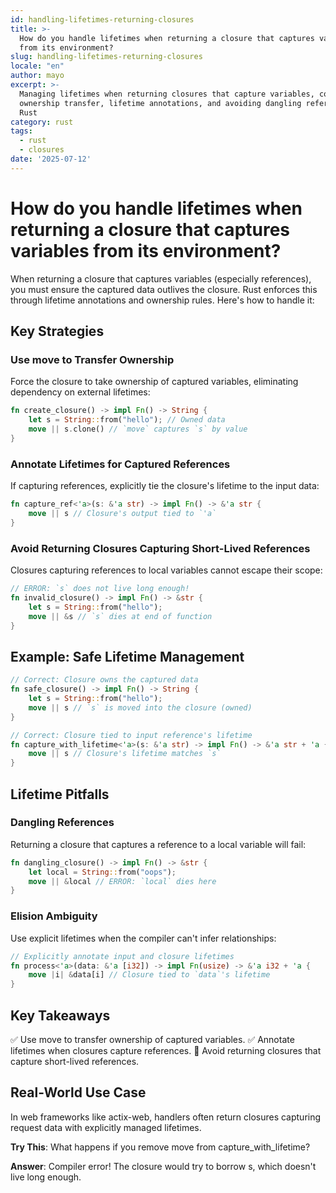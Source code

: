 ```yaml
---
id: handling-lifetimes-returning-closures
title: >-
  How do you handle lifetimes when returning a closure that captures variables
  from its environment?
slug: handling-lifetimes-returning-closures
locale: "en"
author: mayo
excerpt: >-
  Managing lifetimes when returning closures that capture variables, covering
  ownership transfer, lifetime annotations, and avoiding dangling references in
  Rust
category: rust
tags:
  - rust
  - closures
date: '2025-07-12'
---
```


# How do you handle lifetimes when returning a closure that captures variables from its environment?

When returning a closure that captures variables (especially references), you must ensure the captured data outlives the closure. Rust enforces this through lifetime annotations and ownership rules. Here's how to handle it:

## Key Strategies

### Use move to Transfer Ownership

Force the closure to take ownership of captured variables, eliminating dependency on external lifetimes:

```rust
fn create_closure() -> impl Fn() -> String {
    let s = String::from("hello"); // Owned data
    move || s.clone() // `move` captures `s` by value
}
```

### Annotate Lifetimes for Captured References

If capturing references, explicitly tie the closure's lifetime to the input data:

```rust
fn capture_ref<'a>(s: &'a str) -> impl Fn() -> &'a str {
    move || s // Closure's output tied to `'a`
}
```

### Avoid Returning Closures Capturing Short-Lived References

Closures capturing references to local variables cannot escape their scope:

```rust
// ERROR: `s` does not live long enough!
fn invalid_closure() -> impl Fn() -> &str {
    let s = String::from("hello");
    move || &s // `s` dies at end of function
}
```

## Example: Safe Lifetime Management

```rust
// Correct: Closure owns the captured data
fn safe_closure() -> impl Fn() -> String {
    let s = String::from("hello");
    move || s // `s` is moved into the closure (owned)
}

// Correct: Closure tied to input reference's lifetime
fn capture_with_lifetime<'a>(s: &'a str) -> impl Fn() -> &'a str + 'a {
    move || s // Closure's lifetime matches `s`
}
```

## Lifetime Pitfalls

### Dangling References

Returning a closure that captures a reference to a local variable will fail:

```rust
fn dangling_closure() -> impl Fn() -> &str {
    let local = String::from("oops");
    move || &local // ERROR: `local` dies here
}
```

### Elision Ambiguity

Use explicit lifetimes when the compiler can't infer relationships:

```rust
// Explicitly annotate input and closure lifetimes
fn process<'a>(data: &'a [i32]) -> impl Fn(usize) -> &'a i32 + 'a {
    move |i| &data[i] // Closure tied to `data`'s lifetime
}
```

## Key Takeaways

✅ Use move to transfer ownership of captured variables.
✅ Annotate lifetimes when closures capture references.
🚫 Avoid returning closures that capture short-lived references.

## Real-World Use Case

In web frameworks like actix-web, handlers often return closures capturing request data with explicitly managed lifetimes.

**Try This**: What happens if you remove move from capture_with_lifetime?

**Answer**: Compiler error! The closure would try to borrow s, which doesn't live long enough.
